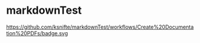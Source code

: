 # markdownTest

https://github.com/ksnifte/markdownTest/workflows/Create%20Documentation%20PDFs/badge.svg
